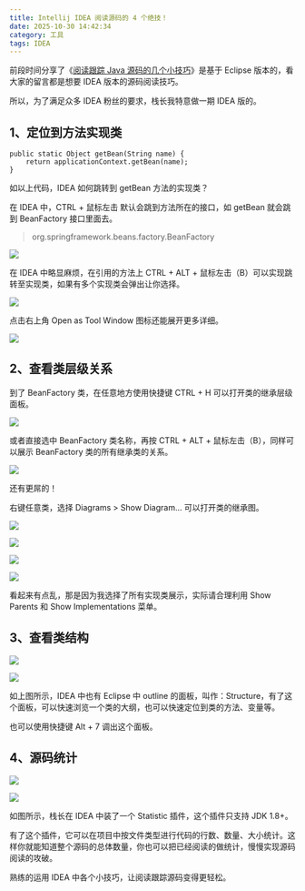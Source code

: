 ```yaml
---
title: Intellij IDEA 阅读源码的 4 个绝技！
date: 2025-10-30 14:42:34
category: 工具
tags: IDEA
---
```


前段时间分享了《[阅读跟踪 Java 源码的几个小技巧](https://mp.weixin.qq.com/s/gWMQT6yQhOwcylhKqNJknQ)》是基于 Eclipse 版本的，看大家的留言都是想要 IDEA 版本的源码阅读技巧。

所以，为了满足众多 IDEA 粉丝的要求，栈长我特意做一期 IDEA 版的。

## 1、定位到方法实现类

```
public static Object getBean(String name) {
	return applicationContext.getBean(name);
}
```

如以上代码，IDEA 如何跳转到 getBean 方法的实现类？

在 IDEA 中，CTRL + 鼠标左击 默认会跳到方法所在的接口，如 getBean 就会跳到 BeanFactory 接口里面去。

> org.springframework.beans.factory.BeanFactory

![](http://img.javastack.cn/18-11-8/28812875.jpg)

在 IDEA 中略显麻烦，在引用的方法上 CTRL + ALT + 鼠标左击（B）可以实现跳转至实现类，如果有多个实现类会弹出让你选择。

![](http://img.javastack.cn/18-11-8/8414314.jpg)

点击右上角 Open as Tool Window 图标还能展开更多详细。

![](http://img.javastack.cn/18-11-8/76662103.jpg)

## 2、查看类层级关系

到了 BeanFactory 类，在任意地方使用快捷键 CTRL + H 可以打开类的继承层级面板。

![](http://img.javastack.cn/18-11-8/49197466.jpg)

或者直接选中 BeanFactory 类名称，再按 CTRL + ALT + 鼠标左击（B），同样可以展示 BeanFactory 类的所有继承类的关系。

![](http://img.javastack.cn/18-11-8/19092696.jpg)

还有更屌的！

右键任意类，选择 Diagrams > Show Diagram... 可以打开类的继承图。

![](http://img.javastack.cn/18-11-8/15269334.jpg)

![](http://img.javastack.cn/18-11-8/989246.jpg)

![](http://img.javastack.cn/18-11-8/84258483.jpg)

![](http://img.javastack.cn/18-11-8/84659140.jpg)

看起来有点乱，那是因为我选择了所有实现类展示，实际请合理利用  Show Parents 和 Show Implementations 菜单。

## 3、查看类结构

![](http://img.javastack.cn/18-11-8/55959388.jpg)

![](http://img.javastack.cn/18-11-8/81818680.jpg)

如上图所示，IDEA 中也有 Eclipse 中 outline 的面板，叫作：Structure，有了这个面板，可以快速浏览一个类的大纲，也可以快速定位到类的方法、变量等。

也可以使用快捷键 Alt + 7 调出这个面板。

## 4、源码统计

![](http://img.javastack.cn/18-11-8/10605575.jpg)

![](http://img.javastack.cn/18-11-8/18502731.jpg)

如图所示，栈长在 IDEA 中装了一个 Statistic 插件，这个插件只支持 JDK 1.8+。

有了这个插件，它可以在项目中按文件类型进行代码的行数、数量、大小统计。这样你就能知道整个源码的总体数量，你也可以把已经阅读的做统计，慢慢实现源码阅读的攻破。

熟练的运用 IDEA 中各个小技巧，让阅读跟踪源码变得更轻松。
